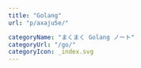 ```yaml
---
title: "Golang"
url: "p/axaju5e/"

categoryName: "まくまく Golang ノート"
categoryUrl: "/go/"
categoryIcon: _index.svg
---
```

